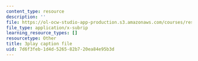 ```yaml
---
content_type: resource
description: ''
file: https://ol-ocw-studio-app-production.s3.amazonaws.com/courses/res-18-009-learn-differential-equations-up-close-with-gilbert-strang-and-cleve-moler-fall-2015/7d6f3feb1d4d526582b720ea84e95b3d_-D4GDdxJrpg.vtt
file_type: application/x-subrip
learning_resource_types: []
resourcetype: Other
title: 3play caption file
uid: 7d6f3feb-1d4d-5265-82b7-20ea84e95b3d
---
```


